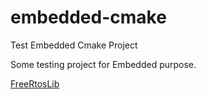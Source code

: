 # embedded-cmake

Test Embedded Cmake Project

Some testing project for Embedded purpose.

[FreeRtosLib](https://github.com/Mcublog/FreeRTOS-CMake)
